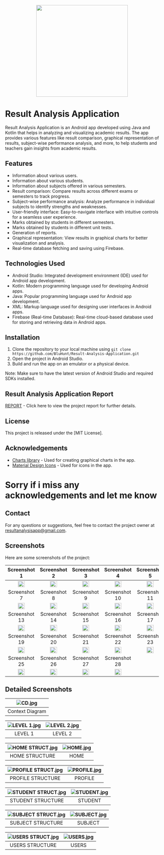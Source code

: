 <div align="center">
  <img src="https://github.com/BluHunt/Result-Analysis-Application/blob/main/screenshots/RAA%20LOGO.jpg" width="300" height="300">
</div>

# Result Analysis Application

Result Analysis Application is an Android app developed using Java and Kotlin that helps in analyzing and visualizing academic results. The app provides various features like result comparison, graphical representation of results, subject-wise performance analysis, and more, to help students and teachers gain insights from academic results.

## Features
- Information about various users.
- Information about various students.
- Information about subjects offered in various semesters.
- Result comparison: Compare results across different exams or semesters to track progress.
- Subject-wise performance analysis: Analyze performance in individual subjects to identify strengths and weaknesses.
- User-friendly interface: Easy-to-navigate interface with intuitive controls for a seamless user experience.
- Marks obtained by students in different semesters.
- Marks obtained by students in different unit tests.
- Generation of reports.
- Graphical representation: View results in graphical charts for better visualization and analysis.
- Real-time database fetching and saving using Firebase.


## Technologies Used
- Android Studio: Integrated development environment (IDE) used for Android app development.
- Kotlin: Modern programming language used for developing Android apps.
- Java: Popular programming language used for Android app development.
- XML: Markup language used for designing user interfaces in Android apps.
- Firebase (Real-time Database): Real-time cloud-based database used for storing and retrieving data in Android apps.


## Installation

1. Clone the repository to your local machine using `git clone https://github.com/BluHunt/Result-Analysis-Application.git`
2. Open the project in Android Studio.
3. Build and run the app on an emulator or a physical device.

Note: Make sure to have the latest version of Android Studio and required SDKs installed.

## Result Analysis Application Report
[REPORT](https://drive.google.com/file/d/1JIMyYpHuygRo9kPIvTx3sQB8HLj2JxdK/view?usp=sharing) - Click here to view the project report for further details.


## License

This project is released under the [MIT License].

## Acknowledgements

- [Charts library](https://github.com/PhilJay/MPAndroidChart) - Used for creating graphical charts in the app.
- [Material Design Icons](https://materialdesignicons.com/) - Used for icons in the app.

# Sorry if i miss any acknowledgements and let me know

## Contact

For any questions or suggestions, feel free to contact the project owner at resultanalysisapp@gmail.com.



## Screenshots
Here are some screenshots of the project:

| Screenshot 1 | Screenshot 2 | Screenshot 3 | Screenshot 4 | Screenshot 5 | Screenshot 6 |
|:-------------:|:-------------:|:-------------:|:-------------:|:-------------:|:-------------:|
| <img src="https://github.com/BluHunt/Result-Analysis-Application/raw/main/screenshots/Screenshot%20(1).jpg" width="50%"> | <img src="https://github.com/BluHunt/Result-Analysis-Application/raw/main/screenshots/Screenshot%20(2).jpg" width="50%"> | <img src="https://github.com/BluHunt/Result-Analysis-Application/raw/main/screenshots/Screenshot%20(3).jpg" width="50%"> | <img src="https://github.com/BluHunt/Result-Analysis-Application/raw/main/screenshots/Screenshot%20(4).jpg" width="50%"> | <img src="https://github.com/BluHunt/Result-Analysis-Application/raw/main/screenshots/Screenshot%20(5).jpg" width="50%"> | <img src="https://github.com/BluHunt/Result-Analysis-Application/raw/main/screenshots/Screenshot%20(6).jpg" width="50%"> |
| Screenshot 7 | Screenshot 8 | Screenshot 9 | Screenshot 10 | Screenshot 11 | Screenshot 12 |
| <img src="https://github.com/BluHunt/Result-Analysis-Application/raw/main/screenshots/Screenshot%20(7).jpg" width="50%"> | <img src="https://github.com/BluHunt/Result-Analysis-Application/raw/main/screenshots/Screenshot%20(8).jpg" width="50%"> | <img src="https://github.com/BluHunt/Result-Analysis-Application/raw/main/screenshots/Screenshot%20(9).jpg" width="50%"> | <img src="https://github.com/BluHunt/Result-Analysis-Application/raw/main/screenshots/Screenshot%20(10).jpg" width="50%"> | <img src="https://github.com/BluHunt/Result-Analysis-Application/raw/main/screenshots/Screenshot%20(11).jpg" width="50%"> | <img src="https://github.com/BluHunt/Result-Analysis-Application/raw/main/screenshots/Screenshot%20(12).jpg" width="50%"> |
| Screenshot 13 | Screenshot 14 | Screenshot 15 | Screenshot 16 | Screenshot 17 | Screenshot 18 |
| <img src="https://github.com/BluHunt/Result-Analysis-Application/raw/main/screenshots/Screenshot%20(13).jpg" width="50%"> | <img src="https://github.com/BluHunt/Result-Analysis-Application/raw/main/screenshots/Screenshot%20(14).jpg" width="50%"> | <img src="https://github.com/BluHunt/Result-Analysis-Application/raw/main/screenshots/Screenshot%20(15).jpg" width="50%"> | <img src="https://github.com/BluHunt/Result-Analysis-Application/raw/main/screenshots/Screenshot%20(16).jpg" width="50%"> | <img src="https://github.com/BluHunt/Result-Analysis-Application/raw/main/screenshots/Screenshot%20(17).jpg" width="50%"> | <img src="https://github.com/BluHunt/Result-Analysis-Application/raw/main/screenshots/Screenshot%20(18).jpg" width="50%"> | 
| Screenshot 19 | Screenshot 20 | Screenshot 21 | Screenshot 22 | Screenshot 23 | Screenshot 24 |
| <img src="https://github.com/BluHunt/Result-Analysis-Application/raw/main/screenshots/Screenshot%20(19).jpg" width="50%"> | <img src="https://github.com/BluHunt/Result-Analysis-Application/raw/main/screenshots/Screenshot%20(20).jpg" width="50%"> | <img src="https://github.com/BluHunt/Result-Analysis-Application/raw/main/screenshots/Screenshot%20(21).jpg" width="50%"> | <img src="https://github.com/BluHunt/Result-Analysis-Application/raw/main/screenshots/Screenshot%20(22).jpg" width="50%"> | <img src="https://github.com/BluHunt/Result-Analysis-Application/raw/main/screenshots/Screenshot%20(23).jpg" width="50%"> | <img src="https://github.com/BluHunt/Result-Analysis-Application/raw/main/screenshots/Screenshot%20(24).jpg" width="50%"> |
| Screenshot 25 | Screenshot 26 | Screenshot 27 | Screenshot 28 |
| <img src="https://github.com/BluHunt/Result-Analysis-Application/raw/main/screenshots/Screenshot%20(25).jpg" width="50%"> | <img src="https://github.com/BluHunt/Result-Analysis-Application/raw/main/screenshots/Screenshot%20(26).jpg" width="50%"> | <img src="https://github.com/BluHunt/Result-Analysis-Application/raw/main/screenshots/Screenshot%20(27).jpg" width="50%"> | <img src="https://github.com/BluHunt/Result-Analysis-Application/raw/main/screenshots/Screenshot%20(28).jpg" width="50%"> |


## Detailed Screenshots

![CD.jpg](https://github.com/BluHunt/Result-Analysis-Application/raw/main/detailed%20screenshot/CD.jpg) |
|:--:|
|Context Diagram|

| ![LEVEL 1.jpg](https://github.com/BluHunt/Result-Analysis-Application/raw/main/detailed%20screenshot/LEVEL%201.jpg) | ![LEVEL 2.jpg](https://github.com/BluHunt/Result-Analysis-Application/raw/main/detailed%20screenshot/LEVEL%202.jpg) |
|:--:|:--:|
| LEVEL 1 | LEVEL 2|


| ![HOME STRUCT.jpg](https://github.com/BluHunt/Result-Analysis-Application/raw/main/detailed%20screenshot/HOME%20STRUCT.jpg) | ![HOME.jpg](https://github.com/BluHunt/Result-Analysis-Application/raw/main/detailed%20screenshot/HOME.jpg) |
|:--:|:--:|
| HOME STRUCTURE| HOME |

| ![PROFILE STRUCT.jpg](https://github.com/BluHunt/Result-Analysis-Application/raw/main/detailed%20screenshot/PROFILE.%20STRUCTjpg.jpg) | ![PROFILE.jpg](https://github.com/BluHunt/Result-Analysis-Application/raw/main/detailed%20screenshot/PROFILE.jpg) |
|:--:|:--:|
| PROFILE STRUCTURE| PROFILE |

| ![STUDENT STRUCT.jpg](https://github.com/BluHunt/Result-Analysis-Application/raw/main/detailed%20screenshot/STUDENT%20STRUCT.jpg) | ![STUDENT.jpg](https://github.com/BluHunt/Result-Analysis-Application/raw/main/detailed%20screenshot/STUDENT.jpg) |
|:--:|:--:|
| STUDENT STRUCTURE| STUDENT |

| ![SUBJECT STRUCT.jpg](https://github.com/BluHunt/Result-Analysis-Application/raw/main/detailed%20screenshot/SUBJECT%20STRUCT.jpg) | ![SUBJECT.jpg](https://github.com/BluHunt/Result-Analysis-Application/raw/main/detailed%20screenshot/SUBJECT.jpg) |
|:--:|:--:|
| SUBJECT STRUCTURE| SUBJECT |

| ![USERS STRUCT.jpg](https://github.com/BluHunt/Result-Analysis-Application/raw/main/detailed%20screenshot/USERS%20STRUCT.jpg) | ![USERS.jpg](https://github.com/BluHunt/Result-Analysis-Application/raw/main/detailed%20screenshot/USERS.jpg) |
|:--:|:--:|
| USERS STRUCTURE | USERS |

